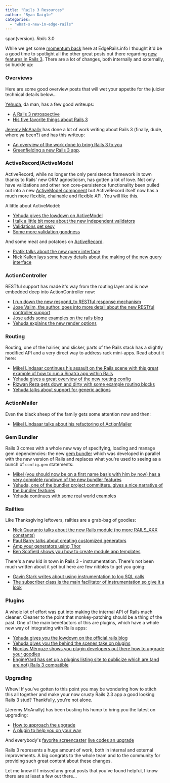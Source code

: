 ```yaml
---
title: "Rails 3 Resources"
author: "Ryan Daigle"
categories:
  - "what-s-new-in-edge-rails"
---
```

 
span(version). *Rails* 3.0

While we get some [momentum back](/articles/what-s-new-in-edge-rails/2010/02/05/edgerails.info-is-live/) here at EdgeRails.info I thought it'd be a good time to spotlight all the other great posts out there regarding [new features in Rails 3](http://weblog.rubyonrails.org/2010/2/5/rails-3-0-beta-release).  There are a lot of changes, both internally and externally, so buckle up:

### Overviews

Here are some good overview posts that will wet your appetite for the juicier technical details below...

[Yehuda](http://yehudakatz.com/), da man, has a few good writeups:

* [A Rails 3 retrospective](http://www.engineyard.com/blog/2010/rails-3-beta-is-out-a-retrospective/)
* [His five favorite things about Rails 3](http://www.engineyard.com/blog/2009/my-five-favorite-things-about-rails-3/)

[Jeremy McAnally](http://omgbloglol.com) has done a lot of work writing about Rails 3 (finally, dude, where ya been?) and has this writeup:

* [An overview of the work done to bring Rails 3 to you](http://omgbloglol.com/post/344792822/the-path-to-rails-3-introduction)
* [Greenfielding a new Rails 3 app](http://omgbloglol.com/post/371893012/the-path-to-rails-3-greenfielding-new-apps-with-the).

### ActiveRecord/ActiveModel

ActiveRecord, while no longer the only persistence framework in town thanks to Rails' new ORM agnosticism, has gotten a lot of love.  Not only have validations and other non core-persistence functionality been pulled out into a new [ActiveModel component](http://github.com/rails/rails/tree/master/activemodel) but ActiveRecord itself now has a much more flexible, chainable and flexible API.  You will like this.

A little about ActiveModel:

* [Yehuda gives the lowdown on ActiveModel](http://yehudakatz.com/2010/01/10/activemodel-make-any-ruby-object-feel-like-activerecord/)
* [I talk a little bit more about the new independent validators](http://edgerails.info/articles/what-s-new-in-edge-rails/2009/08/11/what-s-new-in-edge-rails-independent-model-validators/)
* [Validations get sexy](http://thelucid.com/2010/01/08/sexy-validation-in-edge-rails-rails-3/)
* [Some more validation goodness](http://lindsaar.net/2010/1/31/validates_rails_3_awesome_is_true)

And some meat and potatoes on [ActiveRecord](http://github.com/rails/rails/tree/master/activerecord/).

* [Pratik talks about the new query interface](http://m.onkey.org/2010/1/22/active-record-query-interface)
* [Nick Kallen lays some heavy details about the making of the new query interface](http://magicscalingsprinkles.wordpress.com/2010/01/28/why-i-wrote-arel/)

### ActionController

RESTful support has made it's way from the routing layer and is now embedded deep into ActionController now:

* [I run down the new respond_to RESTful response mechanism](http://edgerails.info/articles/what-s-new-in-edge-rails/2009/08/06/what-s-new-in-edge-rails-cleaner-restful-controllers-w-respond_with/)
* [Jose Valim, the author, goes into more detail about the new RESTful controller support](http://blog.plataformatec.com.br/2009/08/embracing-rest-with-mind-body-and-soul/)
* [Jose adds some examples on the rails blog](http://weblog.rubyonrails.org/2009/8/31/three-reasons-love-responder)
* [Yehuda explains the new render options](http://www.engineyard.com/blog/2010/render-options-in-rails-3/)

### Routing

Routing, one of the hairier, and slicker, parts of the Rails stack has a slightly modified API and a very direct way to address rack mini-apps.  Read about it here:

* [Mikel Lindsaar continues his assault on the Rails scene with this great example of how to run a Sinatra app within Rails](http://lindsaar.net/2010/2/7/rails_3_routing_with_rack)
* [Yehuda gives a great overview of the new routing config](http://yehudakatz.com/2009/12/26/the-rails-3-router-rack-it-up/)
* [Rizwan Reza gets down and dirty with some example routing blocks](http://rizwanreza.com/2009/12/20/revamped-routes-in-rails-3)
* [Yehuda talks about support for generic actions](http://yehudakatz.com/2009/12/20/generic-actions-in-rails-3/)

### ActionMailer

Even the black sheep of the family gets some attention now and then:

* [Mikel Lindsaar talks about his refactoring of ActionMailer](http://lindsaar.net/2010/1/26/new-actionmailer-api-in-rails-3)

### Gem Bundler

Rails 3 comes with a whole new way of specifying, loading and manage gem dependencies: the new [gem bundler](http://github.com/carlhuda/bundler) which was developed in parallel with the new version of Rails and replaces what you're used to seeing as a bunch of `config.gem` statements:

* [Mikel (you should now be on a first name basis with him by now) has a very complete rundown of the new bundler features](http://lindsaar.net/2010/2/6/bundle_me_some_rails)
* [Yehuda, one of the bundler project committers, gives a nice narrative of the bundler features](http://yehudakatz.com/2010/02/01/bundler-0-9-heading-toward-1-0/)
* [Yehuda continues with some real world examples](http://yehudakatz.com/2010/02/09/using-bundler-in-real-life/)

### Railties

Like Thanksgiving leftovers, railties are a grab-bag of goodies:

* [Nick Quaranto talks about the new Rails module (no more RAILS_XXX constants)](http://litanyagainstfear.com/blog/2010/02/03/the-rails-module/)
* [Paul Barry talks about creating customized generators](http://paulbarry.com/articles/2010/01/13/customizing-generators-in-rails-3)
* [Amp your generators using Thor](http://caffeinedd.com/guides/331-making-generators-for-rails-3-with-thor)
* [Ben Scofield shows you how to create module app templates](http://benscofield.com/2009/09/application-templates-in-rails-3/)

There's a new kid in town in Rails 3 - instrumentation.  There's not been much written about it yet but here are few nibbles to get you going:

* [Gavin Stark writes about using instrumentation to log SQL calls](http://hasmanyquestions.wordpress.com/2010/01/17/let-your-sql-growl-in-rails-3/)
* [The subscriber class is the main facilitator of instrumentation so give it a look](http://github.com/rails/rails/blob/master/railties/lib/rails/subscriber.rb)

### Plugins

A whole lot of effort was put into making the internal API of Rails much cleaner.  Cleaner to the point that monkey-patching should be a thing of the past.  One of the main benefactors of this are plugins, which have a whole new way of integrating with Rails apps:

* [Yehuda gives you the lowdown on the official rails blog](http://weblog.rubyonrails.org/2010/2/9/plugin-authors-toward-a-better-future)
* [Yehuda gives you the behind the scenes take on plugins](http://www.engineyard.com/blog/2010/rails-and-merb-merge-plugin-api-part-3-of-6/)
* [Nicolas Mérouze shows you plugin developers out there how to upgrade your goodies](http://boldr.net/upgrade-plugins-gems-rails-3/)
* [EngineYard has set up a plugins listing site to publicize which are (and are not) Rails 3 compatible](http://www.railsplugins.org/)

### Upgrading

Whew!  If you've gotten to this point you may be wondering how to stitch this all together and make your now crusty Rails 2.3 app a good looking Rails 3 stud?  Thankfully, you're not alone.

[Jeremy McAnally] has been busting his hump to bring you the latest on upgrading:

* [How to approach the upgrade](http://omgbloglol.com/post/353978923/the-path-to-rails-3-approaching-the-upgrade)
* [A plugin to help you on your way](http://omgbloglol.com/post/364624593/rails-upgrade-is-now-an-official-plugin)

And everybody's [favorite screencaster](http://peepcode.com) [live codes an upgrade](http://blog.peepcode.com/tutorials/2010/live-coding-rails-3-upgrade)

Rails 3 represents a huge amount of work, both in internal and external improvements.  A big congrats to the whole team and to the community for providing such great content about these changes.

Let me know if I missed any great posts that you've found helpful, I know there are at least a few out there...